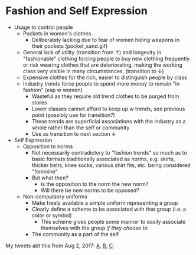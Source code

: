 # Fashion and Self Expression

- Usage to control people
    - Pockets in women's clothes
        - Deliberately lacking due to fear of women hiding weapons in their pockets (pocket_sand.gif)
    - General lack of utility (transition from &uarr;) and longevity in "fashionable" clothing forcing people to buy new clothing frequently or risk wearing clothes that are deteriorating, making the working class very visible in many circumstances, (transition to &darr;)
    - Expensive clothes for the rich, easier to distinguish people by class
    - Industry trends force people to spend more money to remain "in fashion" (esp w women)
        - Wasteful as they require old trend clothes to be purged from stores
        - Lower classes cannot afford to keep up w trends, see previous point (possibly use for transition?)
        - These trends are superficial associations with the industry as a whole rather than the self or community
        - Use as transition to next section &darr;
- Self Expression
    - Opposition to norms
        - Not necessarily contradictory to "fashion trends" so much as to basic formats traditionally associated as norms, e.g. skirts, thicker belts, knee socks, various shirt fits, etc. being considered "feminine"
        - But what then?
            - Is the opposition to the norm the new norm?
            - Will there be new norms to be opposed?
    - Non-compulsory uniforms
        - Make freely available a simple uniform representing a group
        - Clearly define a scheme to be associated with that group (i.e. a color or symbol)
            - This scheme gives people some manner to easily associate themselves with the group _if they choose to_
        - The community as a part of the self

My tweets abt this from Aug 2, 2017: [A](https://twitter.com/trewbot/status/892793001097011200), [B](https://twitter.com/trewbot/status/892799472278876167), [C](https://twitter.com/trewbot/status/892801656177524737).
